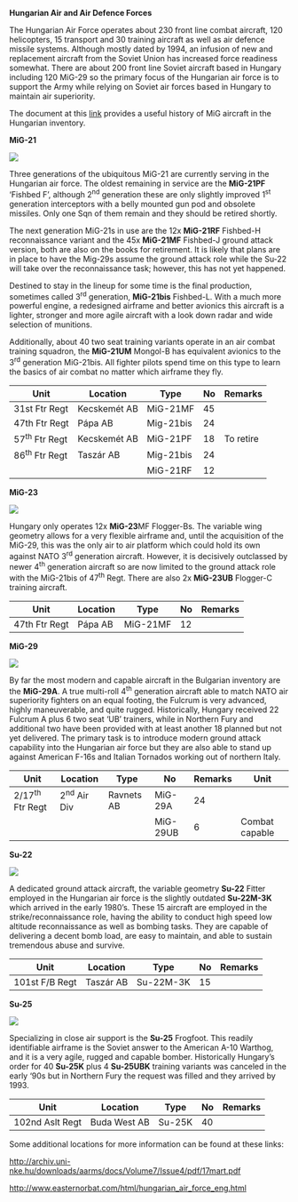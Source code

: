 **Hungarian Air and Air Defence Forces**

The Hungarian Air Force operates about 230 front line combat aircraft,
120 helicopters, 15 transport and 30 training aircraft as well as air
defence missile systems. Although mostly dated by 1994, an infusion of
new and replacement aircraft from the Soviet Union has increased force
readiness somewhat. There are about 200 front line Soviet aircraft based
in Hungary including 120 MiG-29 so the primary focus of the Hungarian
air force is to support the Army while relying on Soviet air forces
based in Hungary to maintain air superiority.

The document at this
[link](http://archiv.uni-nke.hu/downloads/aarms/docs/Volume7/Issue4/pdf/17mart.pdf)
provides a useful history of MiG aircraft in the Hungarian inventory.

**MiG-21**

![](/assets/images/warsaw/hu/air/image1.jpg)

Three generations of the ubiquitous MiG-21 are currently serving in the
Hungarian air force. The oldest remaining in service are the
**MiG-21PF** ‘Fishbed F’, although 2<sup>nd</sup> generation these are
only slightly improved 1<sup>st</sup> generation interceptors with a
belly mounted gun pod and obsolete missiles. Only one Sqn of them remain
and they should be retired shortly.

The next generation MiG-21s in use are the 12x **MiG-21RF** Fishbed-H
reconnaissance variant and the 45x **MiG-21MF** Fishbed-J ground attack
version, both are also on the books for retirement. It is likely that
plans are in place to have the Mig-29s assume the ground attack role
while the Su-22 will take over the reconnaissance task; however, this
has not yet happened.

Destined to stay in the lineup for some time is the final production,
sometimes called 3<sup>rd</sup> generation, **MiG-21bis** Fishbed-L.
With a much more powerful engine, a redesigned airframe and better
avionics this aircraft is a lighter, stronger and more agile aircraft
with a look down radar and wide selection of munitions.

Additionally, about 40 two seat training variants operate in an air
combat training squadron, the **MiG-21UM** Mongol-B has equivalent
avionics to the 3<sup>rd</sup> generation MiG-21bis. All fighter pilots
spend time on this type to learn the basics of air combat no matter
which airframe they
fly.

| **Unit**                 | **Location** | **Type**  | **No** | **Remarks** |
| ------------------------ | ------------ | --------- | ------ | ----------- |
| 31st Ftr Regt            | Kecskemét AB | MiG-21MF  | 45     |             |
| 47th Ftr Regt            | Pápa AB      | Mig-21bis | 24     |             |
| 57<sup>th</sup> Ftr Regt | Kecskemét AB | MiG-21PF  | 18     | To retire   |
| 86<sup>th</sup> Ftr Regt | Taszár AB    | Mig-21bis | 24     |             |
|                          |              | MiG-21RF  | 12     |             |

**MiG-23**

![](/assets/images/warsaw/hu/air/image2.jpg)

Hungary only operates 12x **MiG-23**MF Flogger-Bs. The variable wing
geometry allows for a very flexible airframe and, until the acquisition
of the MiG-29, this was the only air to air platform which could hold
its own against NATO 3<sup>rd</sup> generation aircraft. However, it is
decisively outclassed by newer 4<sup>th</sup> generation aircraft so are
now limited to the ground attack role with the MiG-21bis of
47<sup>th</sup> Regt. There are also 2x **MiG-23UB** Flogger-C training
aircraft.

| **Unit**      | **Location** | **Type** | **No** | **Remarks** |
| ------------- | ------------ | -------- | ------ | ----------- |
| 47th Ftr Regt | Pápa AB      | MiG-21MF | 12     |             |

**MiG-29**

![](/assets/images/warsaw/hu/air/image3.jpg)

By far the most modern and capable aircraft in the Bulgarian inventory
are the **MiG-29A**. A true multi-roll 4<sup>th</sup> generation
aircraft able to match NATO air superiority fighters on an equal
footing, the Fulcrum is very advanced, highly maneuverable, and quite
rugged. Historically, Hungary received 22 Fulcrum A plus 6 two seat ‘UB’
trainers, while in Northern Fury and additional two have been provided
with at least another 18 planned but not yet delivered. The primary task
is to introduce modern ground attack capability into the Hungarian air
force but they are also able to stand up against American F-16s and
Italian Tornados working out of northern
Italy.

| **Unit**                   | **Location**           | **Type**   | **No**   | **Remarks** | **Unit**       |
| -------------------------- | ---------------------- | ---------- | -------- | ----------- | -------------- |
| 2/17<sup>th</sup> Ftr Regt | 2<sup>nd</sup> Air Div | Ravnets AB | MiG-29A  | 24          |                |
|                            |                        |            | MiG-29UB | 6           | Combat capable |

**Su-22**

![](/assets/images/warsaw/hu/air/image4.jpeg)

A dedicated ground attack aircraft, the variable geometry **Su-22**
Fitter employed in the Hungarian air force is the slightly outdated
**Su-22M-3K** which arrived in the early 1980’s. These 15 aircraft are
employed in the strike/reconnaissance role, having the ability to
conduct high speed low altitude reconnaissance as well as bombing tasks.
They are capable of delivering a decent bomb load, are easy to maintain,
and able to sustain tremendous abuse and survive.

| **Unit**       | **Location** | **Type**  | **No** | **Remarks** |
| -------------- | ------------ | --------- | ------ | ----------- |
| 101st F/B Regt | Taszár AB    | Su-22M-3K | 15     |             |

**Su-25**

![](/assets/images/warsaw/hu/air/image5.jpg)

Specializing in close air support is the **Su-25** Frogfoot. This
readily identifiable airframe is the Soviet answer to the American A-10
Warthog, and it is a very agile, rugged and capable bomber. Historically
Hungary’s order for 40 **Su-25K** plus 4 **Su-25UBK** training variants
was canceled in the early ‘90s but in Northern Fury the request was
filled and they arrived by 1993.

| **Unit**        | **Location** | **Type** | **No** | **Remarks** |
| --------------- | ------------ | -------- | ------ | ----------- |
| 102nd Aslt Regt | Buda West AB | Su-25K   | 40     |             |

Some additional locations for more information can be found at these
links:

<http://archiv.uni-nke.hu/downloads/aarms/docs/Volume7/Issue4/pdf/17mart.pdf>

<http://www.easternorbat.com/html/hungarian_air_force_eng.html>
